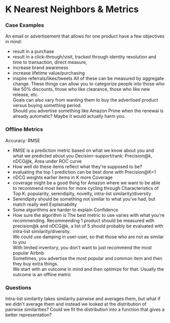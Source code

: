 # K Nearest Neighbors & Metrics

### Case Examples
An email or advertisement that allows for one product have a few objectives in mind:  
- result in a purchase
- result in a click-through/visit, tracked through identity resolution and time to transaction, direct measure, 
- increase brand awareness
- increase lifetime value/purchasing
- inspire referrals/likes/tweets
All of these can be measured by aggregate change. These things can allow you to categorize people into those who like 50% discounts, those who like clearance, those who like new release, etc.  
Goals can also vary from wanting them to buy the advertised product versus buying something period.  
Should you advertise something like Amazon Prime when the renewal is already automatic? Maybe it would actually harm you.

### Offline Metrics
Accuracy: RMSE  
- RMSE is a prediction metric based on what we know about you and what we predicted about you
Decision-support/rank: Precision@k, nDCG@k, Area under ROC curve  
- How well do these items reflect what they're supposed to be?
- evaluating the top 1 prediction can be best done with Precision@K=1
- nDCG weights earlier items in K more
Coverage  
- coverage might be a good thing for Amazon where we want to be able to recommend most items for more cycling through
Characteristics of Top K: popularity, serendipity, novelty, intra-list similarity/diversity  
- Serendipity should be something not similar to what you've had, but match really well
Explainability  
- Some algorithms are harder to explain
Confidence
- How sure the algorithm is
The best metric to use varies with what you're recommending. Recommending 1 product should be measured with precision@k and nDCG@k, a list of 5 should probably be evaluated with intra-list similarity/diversity.  
We could use damping in user-user, so that those who are not as similar to you  
With limited inventory, you don't want to just recommend the most popular Airbnb  
Sometimes, you advertise the most popular and common item and then they buy extra things.  
We start with an outcome in mind and then optimize for that. Usually the outcome is an offline metric

### Questions
Intra-list similarity takes similarity pairwise and averages them, but what if we didn't average them and instead we looked at the distribution of pairwise similarities? Could we fit the distribution into a function that gives a better representation?